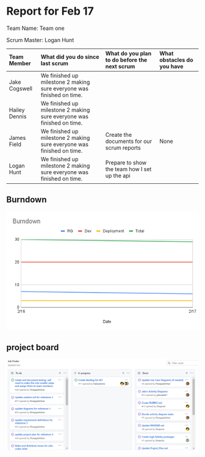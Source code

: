 # Report for Feb 17

Team Name: Team one

Scrum Master: Logan Hunt

| Team Member | What did you do since last scrum | What do you plan to do before the next scrum | What obstacles do you have |
| :--- | :--- | :--- | :--- |
| Jake Cogswell | We finished up milestone 2 making sure everyone was finished on time. | | | 
| Hailey Dennis | We finished up milestone 2 making sure everyone was finished on time. | | |
| James Field | We finished up milestone 2 making sure everyone was finished on time. | Create the documents for our scrum reports | None |
| Logan Hunt | We finished up milestone 2 making sure everyone was finished on time. | Prepare to show the team how I set up the api | |

## Burndown

![](burndown_charts/Burndownfeb17.png)

## project board

![feb17.png](project_board/feb17.PNG)
